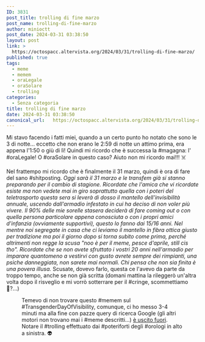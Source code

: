 ```yaml
---
ID: 3831
post_title: trolling di fine marzo
post_name: trolling-di-fine-marzo
author: minioctt
post_date: 2024-03-31 03:38:50
layout: post
link: >
  https://octospacc.altervista.org/2024/03/31/trolling-di-fine-marzo/
published: true
tags:
  - meme
  - memem
  - oraLegale
  - oraSolare
  - trolling
categories:
  - Senza categoria
title: trolling di fine marzo
date: 2024-03-31 03:38:50
canonical_url:   https://octospacc.altervista.org/2024/03/31/trolling-di-fine-marzo/
---
```

<!-- wp:paragraph -->
<p>Mi stavo facendo i fatti miei, quando a un certo punto ho notato che sono le 3 di notte... eccetto che non erano le 2:59 di notte un attimo prima, era appena l'1:50 o giù di lì! Quindi mi ricordo che è successa la #magagna: l' #oraLegale! O #oraSolare in questo caso? Aiuto non mi ricordo mai!!! ☠️</p>
<!-- /wp:paragraph -->

<!-- wp:paragraph -->
<p>Nel frattempo mi ricordo che è finalmente il 31 marzo, quindi è ora di fare del sano #shitposting. <em>Oggi sarà il 31 marzo e le transfem già si stanno preparando per il cambio di stagione. Ricordate che l'amica che vi ricordate esiste ma non vedete mai in giro soprattutto quella con i poteri del teletrasporto questa sera si leverà di dosso il mantello dell'invisibilità annuale, uscendo dall'armadio infestato in cui ha deciso di non voler più vivere. Il 90% delle mie sorelle stasera deciderà di fare coming out o con quella persona particolare appena conosciuta o con i propri amici d'infanzia (ovviamente supportivi), questo lo fanno dai 15/16 anni. Nel mentre noi segregate in casa che ci leviamo il mantello in fibra ottica giusto per tradizione ma poi il giorno dopo si torna subito come prima, perché altrimenti non regge la scusa "noo è per il meme, pesce d'aprile, still cis tho". Ricordate che se non avete sfruttato i vostri 20 anni nell'armadio per imparare quantomeno a vestirvi con gusto avrete sempre dei rimpianti, una psiche danneggiata, non sarete mai normali. Chi pensa che non sia finita è una povera illusa.</em> Scusate, dovevo farlo, questa ce l'avevo da parte da troppo tempo, anche se non già scritta (domani mattina la rileggerò un'altra volta dopo il risveglio e mi vorrò sotterrare per il #cringe, scommettiamo 🤗?...)</p>
<!-- /wp:paragraph -->

<!-- wp:paragraph -->
<p></p>
<!-- /wp:paragraph -->

<!-- wp:image {"id":3830,"sizeSlug":"large"} -->
<figure class="wp-block-image size-large"><img src="{{site.cdnurl}}/assets/uploads/2024/03/screenshot_2024-03-31-03-11-10-579_com593342414882485278-718x1440.jpg" alt="" class="wp-image-3830"/><figcaption class="wp-element-caption">Temevo di non trovare questo #memem sul #TransgenderDayOfVisibility, comunque, ci ho messo 3-4 minuti ma alla fine con pazze query di ricerca Google (gli altri motori non trovano mai i #meme descritti...) <a href="https://www.reddit.com/r/traaaaaaannnnnnnnnns/comments/tt0hro/happy_trans_day_of_visibility_d/">è uscito fuori</a>. Notare il #trolling effettuato dai #poteriforti degli #orologi in alto a sinistra. 👽</figcaption></figure>
<!-- /wp:image -->